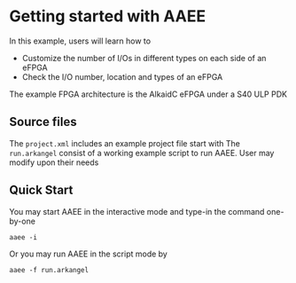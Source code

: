 # Getting started with AAEE

In this example, users will learn how to 

- Customize the number of I/Os in different types on each side of an eFPGA
- Check the I/O number, location and types of an eFPGA

The example FPGA architecture is the AlkaidC eFPGA under a S40 ULP PDK

## Source files

The ``project.xml`` includes an example project file start with
The ``run.arkangel`` consist of a working example script to run AAEE. User may modify upon their needs

## Quick Start

You may start AAEE in the interactive mode and type-in the command one-by-one

```
aaee -i
```

Or you may run AAEE in the script mode by

```
aaee -f run.arkangel
```
